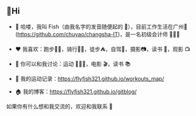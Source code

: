 ## 👋Hi 

- 👋 哈喽，我叫 Fish（由我名字的发音随便起的 🤣），目前工作生活在广州🎯(https://github.com/chuyao/changsha-IT)，是一名初级会计师 👨🏻‍💻
  
- ❤️ 我喜欢：跑步🏃🏻，骑行🚴🏻，徒步⛺，自驾🚙，摄影📷，读书 📖，观影 📺
  
- 💬 你可以和我讨论：运动 🏃🏻‍♂️，电影 🎬，读书 📚
  
- 🏃 我的运动记录：https://flyfish321.github.io/workouts_map/
  
- 🏠 我的博客：https://flyfish321.github.io/gitblog/



如果你有什么想和我交流的，欢迎和我联系 💬
